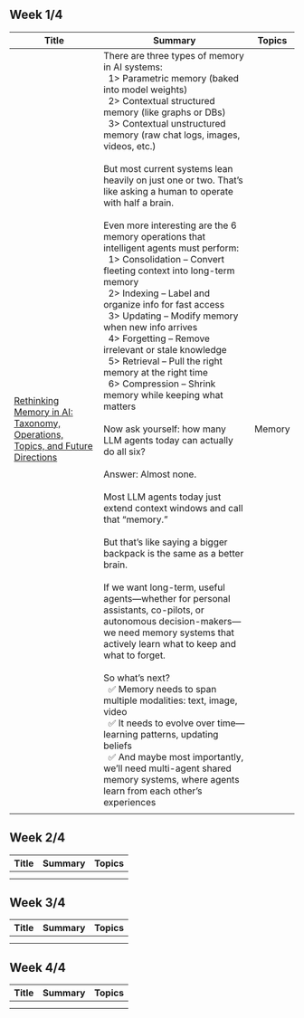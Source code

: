 ## Week 1/4
| Title | Summary | Topics |
| --- | --- | --- |
| [Rethinking Memory in AI: Taxonomy, Operations, Topics, and Future Directions](https://arxiv.org/pdf/2505.00675) | There are three types of memory in AI systems:<br> &nbsp; 1> Parametric memory (baked into model weights)<br> &nbsp;  2> Contextual structured memory (like graphs or DBs)<br> &nbsp;  3> Contextual unstructured memory (raw chat logs, images, videos, etc.) <br><br> But most current systems lean heavily on just one or two. That’s like asking a human to operate with half a brain. <br><br> Even more interesting are the 6 memory operations that intelligent agents must perform:<br> &nbsp; 1> Consolidation – Convert fleeting context into long-term memory<br> &nbsp;  2> Indexing – Label and organize info for fast access<br> &nbsp;  3> Updating – Modify memory when new info arrives<br> &nbsp;  4> Forgetting – Remove irrelevant or stale knowledge<br> &nbsp;  5> Retrieval – Pull the right memory at the right time<br> &nbsp;  6> Compression – Shrink memory while keeping what matters <br><br> Now ask yourself: how many LLM agents today can actually do all six? <br><br> Answer: Almost none. <br><br> Most LLM agents today just extend context windows and call that “memory.” <br><br> But that’s like saying a bigger backpack is the same as a better brain. <br><br> If we want long-term, useful agents—whether for personal assistants, co-pilots, or autonomous decision-makers—we need memory systems that actively learn what to keep and what to forget. <br><br> So what’s next?<br> &nbsp;  ✅ Memory needs to span multiple modalities: text, image, video<br> &nbsp;  ✅ It needs to evolve over time—learning patterns, updating beliefs<br> &nbsp;  ✅ And maybe most importantly, we’ll need multi-agent shared memory systems, where agents learn from each other’s experiences | Memory |
| []() |  |  |


## Week 2/4
| Title | Summary | Topics |
| --- | --- | --- |
| []() |  |  |
| []() |  |  |


## Week 3/4
| Title | Summary | Topics |
| --- | --- | --- |
| []() |  |  |
| []() |  |  |


## Week 4/4
| Title | Summary | Topics |
| --- | --- | --- |
| []() |  |  |
| []() |  |  |
